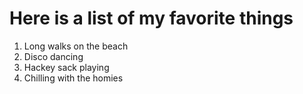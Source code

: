 # Here is a list of my favorite things
1. Long walks on the beach
2. Disco dancing
3. Hackey sack playing
4. Chilling with the homies
